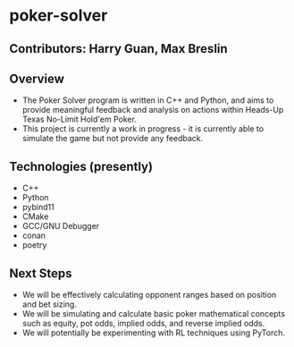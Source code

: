 # poker-solver
## Contributors: Harry Guan, Max Breslin

## Overview
- The Poker Solver program is written in C++ and Python, and aims to provide meaningful feedback and analysis on actions within Heads-Up Texas No-Limit Hold'em Poker.
- This project is currently a work in progress - it is currently able to simulate the game but not provide any feedback. 

## Technologies (presently)
- C++
- Python
- pybind11
- CMake
- GCC/GNU Debugger
- conan
- poetry

## Next Steps
- We will be effectively calculating opponent ranges based on position and bet sizing.
- We will be simulating and calculate basic poker mathematical concepts such as equity, pot odds, implied odds, and reverse implied odds.
- We will potentially be experimenting with RL techniques using PyTorch.

